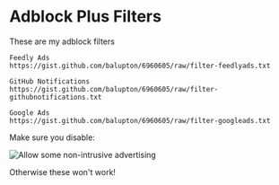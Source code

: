 # Adblock Plus Filters

These are my adblock filters

```
Feedly Ads
https://gist.github.com/balupton/6960605/raw/filter-feedlyads.txt

GitHub Notifications
https://gist.github.com/balupton/6960605/raw/filter-githubnotifications.txt

Google Ads
https://gist.github.com/balupton/6960605/raw/filter-googleads.txt
```

Make sure you disable:

![Allow some non-intrusive advertising](http://d.pr/i/oFw8+)

Otherwise these won't work!